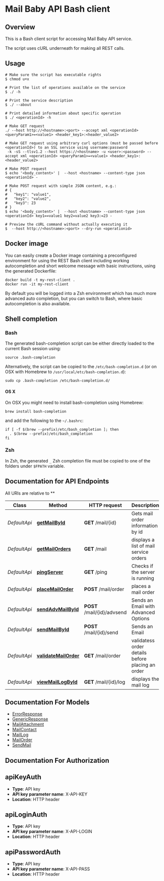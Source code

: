 # Mail Baby API Bash client

## Overview

This is a Bash client script for accessing Mail Baby API service.

The script uses cURL underneath for making all REST calls.

## Usage

```shell
# Make sure the script has executable rights
$ chmod u+x 

# Print the list of operations available on the service
$ ./ -h

# Print the service description
$ ./ --about

# Print detailed information about specific operation
$ ./ <operationId> -h

# Make GET request
./ --host http://<hostname>:<port> --accept xml <operationId> <queryParam1>=<value1> <header_key1>:<header_value2>

# Make GET request using arbitrary curl options (must be passed before <operationId>) to an SSL service using username:password
 -k -sS --tlsv1.2 --host https://<hostname> -u <user>:<password> --accept xml <operationId> <queryParam1>=<value1> <header_key1>:<header_value2>

# Make POST request
$ echo '<body_content>' |  --host <hostname> --content-type json <operationId> -

# Make POST request with simple JSON content, e.g.:
# {
#   "key1": "value1",
#   "key2": "value2",
#   "key3": 23
# }
$ echo '<body_content>' |  --host <hostname> --content-type json <operationId> key1==value1 key2=value2 key3:=23 -

# Preview the cURL command without actually executing it
$  --host http://<hostname>:<port> --dry-run <operationid>

```

## Docker image

You can easily create a Docker image containing a preconfigured environment
for using the REST Bash client including working autocompletion and short
welcome message with basic instructions, using the generated Dockerfile:

```shell
docker build -t my-rest-client .
docker run -it my-rest-client
```

By default you will be logged into a Zsh environment which has much more
advanced auto completion, but you can switch to Bash, where basic autocompletion
is also available.

## Shell completion

### Bash

The generated bash-completion script can be either directly loaded to the current Bash session using:

```shell
source .bash-completion
```

Alternatively, the script can be copied to the `/etc/bash-completion.d` (or on OSX with Homebrew to `/usr/local/etc/bash-completion.d`):

```shell
sudo cp .bash-completion /etc/bash-completion.d/
```

#### OS X

On OSX you might need to install bash-completion using Homebrew:

```shell
brew install bash-completion
```

and add the following to the `~/.bashrc`:

```shell
if [ -f $(brew --prefix)/etc/bash_completion ]; then
  . $(brew --prefix)/etc/bash_completion
fi
```

### Zsh

In Zsh, the generated `_` Zsh completion file must be copied to one of the folders under `$FPATH` variable.

## Documentation for API Endpoints

All URIs are relative to **

Class | Method | HTTP request | Description
------------ | ------------- | ------------- | -------------
*DefaultApi* | [**getMailById**](docs/DefaultApi.md#getmailbyid) | **GET** /mail/{id} | Gets mail order information by id
*DefaultApi* | [**getMailOrders**](docs/DefaultApi.md#getmailorders) | **GET** /mail | displays a list of mail service orders
*DefaultApi* | [**pingServer**](docs/DefaultApi.md#pingserver) | **GET** /ping | Checks if the server is running
*DefaultApi* | [**placeMailOrder**](docs/DefaultApi.md#placemailorder) | **POST** /mail/order | places a mail order
*DefaultApi* | [**sendAdvMailById**](docs/DefaultApi.md#sendadvmailbyid) | **POST** /mail/{id}/advsend | Sends an Email with Advanced Options
*DefaultApi* | [**sendMailById**](docs/DefaultApi.md#sendmailbyid) | **POST** /mail/{id}/send | Sends an Email
*DefaultApi* | [**validateMailOrder**](docs/DefaultApi.md#validatemailorder) | **GET** /mail/order | validatess order details before placing an order
*DefaultApi* | [**viewMailLogById**](docs/DefaultApi.md#viewmaillogbyid) | **GET** /mail/{id}/log | displays the mail log


## Documentation For Models

 - [ErrorResponse](docs/ErrorResponse.md)
 - [GenericResponse](docs/GenericResponse.md)
 - [MailAttachment](docs/MailAttachment.md)
 - [MailContact](docs/MailContact.md)
 - [MailLog](docs/MailLog.md)
 - [MailOrder](docs/MailOrder.md)
 - [SendMail](docs/SendMail.md)


## Documentation For Authorization


## apiKeyAuth


- **Type**: API key
- **API key parameter name**: X-API-KEY
- **Location**: HTTP header

## apiLoginAuth


- **Type**: API key
- **API key parameter name**: X-API-LOGIN
- **Location**: HTTP header

## apiPasswordAuth


- **Type**: API key
- **API key parameter name**: X-API-PASS
- **Location**: HTTP header

